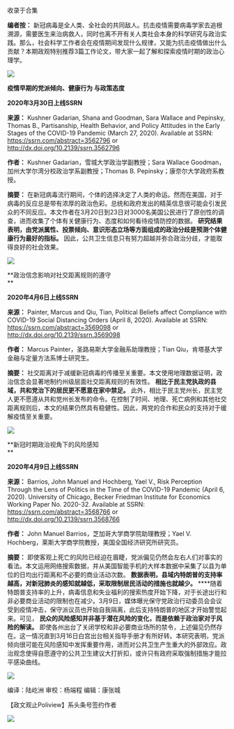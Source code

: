

收录于合集

**编者按：**
新冠病毒是全人类、全社会的共同敌人。抗击疫情需要病毒学家去追根溯源，需要医生来治病救人，同时也离不开有关人类社会本身的科学研究与政治实践。那么，社会科学工作者会在疫情期间发现什么规律，又能为抗击疫情做出什么贡献？本期政观特别推荐3篇工作论文，带大家一起了解和探索疫情时期的政治心理学。

![](/images/308/2.jpeg)  
  

  

  

  

 **疫情早期的党派倾向、健康行为 与政策态度**

 **2020年3月30日上线SSRN**

  

 **来源：** Kushner Gadarian, Shana and Goodman, Sara Wallace and Pepinsky,
Thomas B., Partisanship, Health Behavior, and Policy Attitudes in the Early
Stages of the COVID-19 Pandemic (March 27, 2020). Available at SSRN:
https://ssrn.com/abstract=3562796 or http://dx.doi.org/10.2139/ssrn.3562796

  

 **作者：** Kushner Gadarian，雪城大学政治学副教授；Sara Wallace
Goodman，加州大学尔湾分校政治学系副教授；Thomas B. Pepinsky；康奈尔大学政府系教授。

  

 **摘要：**
在新冠病毒流行期间，个体的选择决定了人类的命运。然而在美国，对于病毒的反应总是带有浓厚的政治色彩。总统和政府发出的精英信息很可能会引发民众的不同反应。本文作者在3月20日到23日对3000名美国公民进行了原创性的调查，进而收集了个体有关健康行为、态度和如何看待疫情防控的数据。
**研究结果表明，由党派属性、投票倾向、意识形态立场等方面组成的政治分歧是预测个体健康行为最好的指标。**
因此，公共卫生信息只有努力超越并弥合政治分歧，才能取得良好的社会效果。

![](/images/308/3.png)

  

  
  

  

  

  

 **政治信念影响对社交距离规则的遵守  
**

 **2020年4月6日上线SSRN**

  

 **来源：** Painter, Marcus and Qiu, Tian, Political Beliefs affect Compliance
with COVID-19 Social Distancing Orders (April 8, 2020). Available at SSRN:
https://ssrn.com/abstract=3569098 or http://dx.doi.org/10.2139/ssrn.3569098  

  

 **作者：** Marcus Painter，圣路易斯大学金融系助理教授；Tian Qiu，肯塔基大学金融与定量方法系博士研究生。

  

 **摘要：** 社交距离对于减缓新冠病毒的传播至关重要。本文使用地理数据证明，政治信念会显著地制约州级层面社交距离规则的有效性。
**相比于民主党执政的县域，共和党治下的居民更不愿意在家中禁足。**
此外，相比于民主党州长，民主党人更不愿遵从共和党州长发布的命令。在控制了时间、地理、死亡病例和其他社交距离规则后，本文的结果仍然具有稳健性。因此，两党的合作和民众的支持对于缓解疫情至关重要。

![](/images/308/4.png)

  

  
  

  

  

  

 **新冠时期政治视角下的风险感知  
**

 **2020年4月9日上线SSRN**

  

 **来源：** Barrios, John Manuel and Hochberg, Yael V., Risk Perception Through
the Lens of Politics in the Time of the COVID-19 Pandemic (April 6, 2020).
University of Chicago, Becker Friedman Institute for Economics Working Paper
No. 2020-32. Available at SSRN: https://ssrn.com/abstract=3568766 or
http://dx.doi.org/10.2139/ssrn.3568766  

  

 **作者：** John Manuel Barrios，芝加哥大学商学院助理教授；Yael V.
Hochberg，莱斯大学商学院教授，美国全国经济研究所研究员。

  

 **摘要：**
即使客观上死亡的风险已经迫在眉睫，党派偏见仍然会左右人们对事实的看法。本文运用网络搜索数据，并从美国智能手机的大样本数据中采集了以县为单位的日均出行距离和不必要的商业活动次数。
**数据表明，县域内特朗普的支持率越高，对新冠肺炎的感知就越低，采取限制居民活动的措施也就越少。**
****随着特朗普支持率的上升，病毒信息和失业福利的搜索热度开始下降，对于长途出行和非必要商业活动的限制也在减少。3月9日，媒体曝光保守党政治行动委员会会议受到疫情冲击，保守派议员也开始自我隔离，此后支持特朗普的地区才开始警觉起来。可见，
**民众的风险感知并非基于潜在风险的变化，而是依赖于政治家对于风险的解读。**
即使各州出台了关闭学校和非必要商业场所的禁令，上述偏见仍然存在。这一情况直到3月16日白宫出台相关指导手册才有所好转。本研究表明，党派倾向很可能在风险感知中发挥重要作用，进而对公共卫生产生重大的外部效应。政治观念使得自愿遵守的公共卫生建议大打折扣，或许只有政府采取强制措施才能拉平感染曲线。

![](/images/308/5.png)

  

  

编译：陆屹洲 审校：杨端程 编辑：康张城

【政文观止Poliview】系头条号签约作者

  

![](/images/308/6.jpeg)

  

